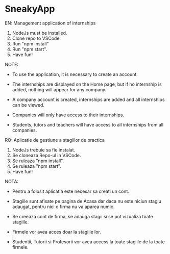 # SneakyApp

EN:
Management application of internships

1. NodeJs must be installed.
2. Clone repo to VSCode.
3. Run "npm install"
4. Run "npm start".
5. Have fun!

NOTE:

- To use the application, it is necessary to create an account.
- The internships are displayed on the Home page, but if no internship is added, nothing will appear for any company.
- A company account is created, internships are added and all internships can be viewed.

- Companies will only have access to their internships.
- Students, tutors and teachers will have access to all internships from all companies.

RO:
Aplicatie de gestiune a stagiilor de practica

1. NodeJs trebuie sa fie instalat.
2. Se cloneaza Repo-ul in VSCode.
3. Se ruleaza "npm install".
4. Se ruleaza "npm start".
5. Have fun!

NOTA:

- Pentru a folosit aplicatia este necesar sa creati un cont.
- Stagiile sunt afisate pe pagina de Acasa dar daca nu este niciun stagiu adaugat, pentru nici o firma nu va aparea numic.
- Se creeaza cont de firma, se adauga stagii si se pot vizualiza toate stagiile.

- Firmele vor avea acces doar la stagiile lor.
- Studentii, Tutorii si Profesorii vor avea access la toate stagiile de la toate firmele.
